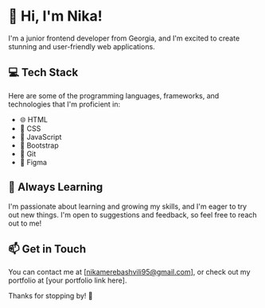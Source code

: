 # 👋 Hi, I'm Nika!

I'm a junior frontend developer from Georgia, and I'm excited to create stunning and user-friendly web applications.

## 💻 Tech Stack

Here are some of the programming languages, frameworks, and technologies that I'm proficient in:

-   🌐 HTML
-   🎨 CSS
-   🚀 JavaScript
-   🎉 Bootstrap
-   🐙 Git
-   🎨 Figma

## 🌱 Always Learning

I'm passionate about learning and growing my skills, and I'm eager to try out new things. I'm open to suggestions and feedback, so feel free to reach out to me!

## 📫 Get in Touch

You can contact me at [nikamerebashvili95@gmail.com], or check out my portfolio at [your portfolio link here].

Thanks for stopping by! 🤗

